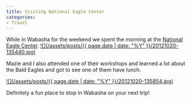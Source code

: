 ```yaml
---
title: Visiting National Eagle Center
categories:
- Travel
---
```


While in Wabasha for the weekend we spent the morning at the [National Eagle Center](http://www.nationaleaglecenter.org).
[![](/assets/posts/{{ page.date | date: "%Y" }}/20121020-135440.jpg)](http://thingelstad.com/s/visiting-national-eagle-center/20121020-135440-jpg/img)

Mazie and I also attended one of their workshops and learned a lot about the Bald Eagles and got to see one of them have lunch.

[![](/assets/posts/{{ page.date | date: "%Y" }}/20121020-135854.jpg)](http://thingelstad.com/s/visiting-national-eagle-center/20121020-135854-jpg/img)

Definitely a fun place to stop in Wabasha on your next trip!
